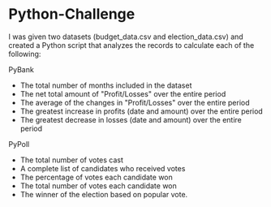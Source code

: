 # Python-Challenge

I was given two datasets (budget_data.csv and election_data.csv) and created a Python script that analyzes the records to calculate each of the following:

PyBank
*   The total number of months included in the dataset
*	The net total amount of "Profit/Losses" over the entire period
*	The average of the changes in "Profit/Losses" over the entire period
*	The greatest increase in profits (date and amount) over the entire period
*	The greatest decrease in losses (date and amount) over the entire period

PyPoll
*	The total number of votes cast
*	A complete list of candidates who received votes
*	The percentage of votes each candidate won
*	The total number of votes each candidate won
*	The winner of the election based on popular vote.
